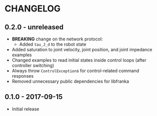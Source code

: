 # CHANGELOG

## 0.2.0 - unreleased

  * **BREAKING** change on the network protocol:
    - Added `tau_J_d` to the robot state
  * Added saturation to joint velocity, joint position, and joint impedance examples
  * Changed examples to read initial states inside control loops (after controller switching)
  * Always throw `ControlException`s for control-related command responses
  * Removed unnecessary public dependencies for libfranka

## 0.1.0 - 2017-09-15

  * Initial release

